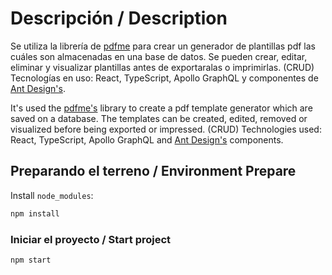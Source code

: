 # Descripción / Description

Se utiliza la librería de [pdfme](https://pdfme.com/) para crear un generador de plantillas pdf las cuáles son almacenadas en una base de datos. Se pueden crear, editar, eliminar y visualizar plantillas antes de exportaralas o imprimirlas. (CRUD)
Tecnologías en uso: React, TypeScript, Apollo GraphQL y componentes de [Ant Design's](https://ant.design/).

It's used the [pdfme's](https://pdfme.com/) library to create a pdf template generator which are saved on a database. The templates can be created, edited, removed or visualized before being exported or impressed. (CRUD)
Technologies used: React, TypeScript, Apollo GraphQL and [Ant Design's](https://ant.design/) components.

## Preparando el terreno / Environment Prepare

Install `node_modules`:

```bash
npm install
```

### Iniciar el proyecto / Start project

```bash
npm start
```
